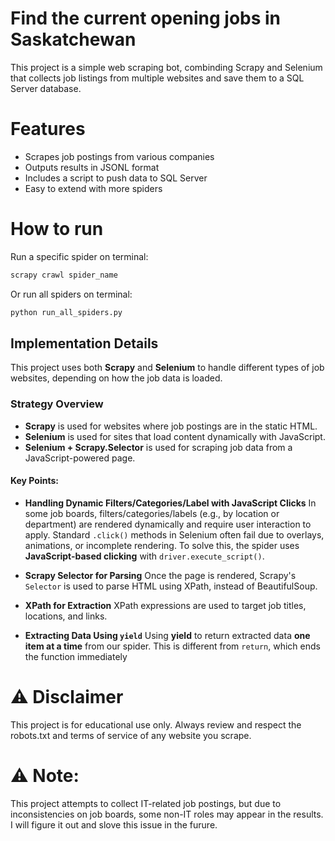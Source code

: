 # Find the current opening jobs in Saskatchewan

This project is a simple web scraping bot, combinding Scrapy and Selenium that collects job listings from multiple websites and save them to a SQL Server database.

# Features
- Scrapes job postings from various companies
- Outputs results in JSONL format
- Includes a script to push data to SQL Server
- Easy to extend with more spiders

# How to run
Run a specific spider on terminal:
```bash
scrapy crawl spider_name
```
Or run all spiders on terminal:
```bash
python run_all_spiders.py
```

## Implementation Details

This project uses both **Scrapy** and **Selenium** to handle different types of job websites, depending on how the job data is loaded.

### Strategy Overview

- **Scrapy** is used for websites where job postings are in the static HTML.
- **Selenium** is used for sites that load content dynamically with JavaScript.
- **Selenium + Scrapy.Selector** is used for scraping job data from a JavaScript-powered page.

#### Key Points:

- **Handling Dynamic Filters/Categories/Label with JavaScript Clicks**
In some job boards, filters/categories/labels (e.g., by location or department) are rendered dynamically and require user interaction to apply. Standard `.click()` methods in Selenium often fail due to overlays, animations, or incomplete rendering. To solve this, the spider uses **JavaScript-based clicking** with `driver.execute_script()`.

- **Scrapy Selector for Parsing**
Once the page is rendered, Scrapy's `Selector` is used to parse HTML using XPath, instead of BeautifulSoup.

- **XPath for Extraction**
XPath expressions are used to target job titles, locations, and links.

- **Extracting Data Using `yield`**
Using **yield** to return extracted data **one item at a time** from our spider. This is different from `return`, which ends the function immediately

# ⚠️ **Disclaimer**
This project is for educational use only. 
Always review and respect the robots.txt and terms of service of any website you scrape.

# ⚠️ **Note:** 
This project attempts to collect IT-related job postings, but due to inconsistencies on job boards, some non-IT roles may appear in the results. I will figure it out and slove this issue in the furure.
